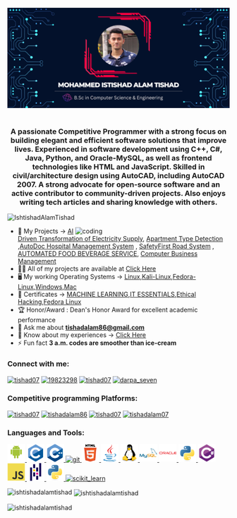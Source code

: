 
<p align="top"> <img src="https://github.com/IshtishadAlamTishad/IshtishadAlamTishad/blob/main/Src/DP.jpg" alt="IshtishadAlamTishad" /> </p>
<h1 align="center"> </h1>
<h3 align="center"> A passionate Competitive Programmer with a strong focus on building elegant and efficient software solutions that improve lives. Experienced in software development using C++, C#, Java, Python, and Oracle-MySQL, as well as frontend technologies like HTML and JavaScript. Skilled in civil/architecture design using AutoCAD, including AutoCAD 2007. A strong advocate for open-source software and an active contributor to community-driven projects. Also enjoys writing tech articles and sharing knowledge with others. </h3>

<p align="left"> <img src="https://komarev.com/ghpvc/?username=IshtishadAlamTishad&label=Profile%20views&color=blueviolet&style=plastic" alt="IshtishadAlamTishad" /> </p>

<img align="right" alt="coding" width="350" src="https://cdn.dribbble.com/users/416610/screenshots/4801105/coding_desk_flat_vector_ui_ux_design_illustration_motion_animation_gif2.gif">

- 👯 My Projects -> [AI Driven Transformation of Electricity Supply](https://github.com/IshtishadAlamTishad/Software-Engineering), [Apartment Type Detection](https://github.com/IshtishadAlamTishad/Apartment-Type-Detection) ,[AutoDoc Hospital Management System](https://youtu.be/6YstV3XasoQ?si=I-gZWVKXuHFBsGyo) , [SafetyFirst Road System](https://www.youtube.com/watch?v=9k__11e2oLk) ,
 [AUTOMATED FOOD BEVERAGE SERVICE](https://github.com/IshtishadAlamTishad/AUTOMATED-FOOD-BEVERAGE-SERVICE), 
 [Computer Business Management](https://github.com/IshtishadAlamTishad/ComputerBusiness_Management)
- 👨‍💻 All of my projects are available at [Click Here](https://github.com/IshtishadAlamTishad)
- 🖥️ My working Operating Systems -> [Linux](Linux),[Kali-Linux](Kali-Linux),[Fedora-Linux](Fedora-Linux),[Windows](Windows),[Mac](Mac)
- 🏅 Certificates -> [MACHINE LEARNING](https://drive.google.com/file/d/16h3EBCnmH5juZjL8fYcyU6tk0S4DMEkN/view?usp=drive_link),[IT ESSENTIALS](https://drive.google.com/file/d/1-qbO-8oO891S6kSmFWCbHBokhU0W6v6F/view?usp=sharing),[Ethical Hacking](https://drive.google.com/file/d/1EyTqrT3V348A893hEjG-OxMloCB3ygLJ/view?usp=drivesdk),[Fedora Linux](https://drive.google.com/file/d/1VOXsVBbGhWbjOuTA1hVRhEGawPIB-dkr/view?usp=drivesdk)
- 🏆 Honor/Award : Dean's Honor Award for excellent academic performance
- 💬 Ask me about **tishadalam86@gmail.com**
- 📄 Know about my experiences -> [Click Here](https://www.linkedin.com/in/tishad07/)
- ⚡ Fun fact **3 a.m. codes are smoother than ice-cream**

<h3 align="left">Connect with me:</h3>
<p align="left">
<a href="https://linkedin.com/in/tishad07" target="blank"><img align="center" src="https://raw.githubusercontent.com/rahuldkjain/github-profile-readme-generator/master/src/images/icons/Social/linked-in-alt.svg" alt="tishad07" height="30" width="40" /></a>
<a href="https://stackoverflow.com/users/19823298" target="blank"><img align="center" src="https://raw.githubusercontent.com/rahuldkjain/github-profile-readme-generator/master/src/images/icons/Social/stack-overflow.svg" alt="19823298" height="30" width="40" /></a>
<a href="https://fb.com/tishad07" target="blank"><img align="center" src="https://raw.githubusercontent.com/rahuldkjain/github-profile-readme-generator/master/src/images/icons/Social/facebook.svg" alt="tishad07" height="30" width="40" /></a>
<a href="https://www.youtube.com/c/darpa_seven" target="blank"><img align="center" src="https://raw.githubusercontent.com/rahuldkjain/github-profile-readme-generator/master/src/images/icons/Social/youtube.svg" alt="darpa_seven" height="30" width="40" /></a>
</p>  

<h3 align="left">Competitive programming Platforms:</h3>
<p align="left">
<a href="https://codeforces.com/profile/tishad07" target="blank"><img align="center" src="https://raw.githubusercontent.com/rahuldkjain/github-profile-readme-generator/master/src/images/icons/Social/codeforces.svg" alt="tishad07" height="30" width="40" /></a>
<a href="https://www.hackerrank.com/tishadalam86?hr_r=1" target="blank"><img align="center" src="https://raw.githubusercontent.com/rahuldkjain/github-profile-readme-generator/master/src/images/icons/Social/hackerrank.svg" alt="tishadalam86" height="30" width="40" /></a>
<a href="https://www.leetcode.com/tishad07" target="blank"><img align="center" src="https://raw.githubusercontent.com/rahuldkjain/github-profile-readme-generator/master/src/images/icons/Social/leet-code.svg" alt="tishad07" height="30" width="40" /></a>
<a href="https://auth.geeksforgeeks.org/user/tishadalam07" target="blank"><img align="center" src="https://raw.githubusercontent.com/rahuldkjain/github-profile-readme-generator/master/src/images/icons/Social/geeks-for-geeks.svg" alt="tishadalam07" height="30" width="40" /></a>
</p>

<h3 align="left">Languages and Tools:</h3>

<p align="left"> <a href="https://developer.android.com" target="_blank" rel="noreferrer"> <img src="https://raw.githubusercontent.com/devicons/devicon/master/icons/android/android-original-wordmark.svg" alt="android" width="40" height="40"/> </a> <a href="https://www.cprogramming.com/" target="_blank" rel="noreferrer"> <img src="https://raw.githubusercontent.com/devicons/devicon/master/icons/c/c-original.svg" alt="c" width="40" height="40"/> </a> <a href="https://www.w3schools.com/cpp/" target="_blank" rel="noreferrer"> <img src="https://raw.githubusercontent.com/devicons/devicon/master/icons/cplusplus/cplusplus-original.svg" alt="cplusplus" width="40" height="40"/> </a> <a href="https://git-scm.com/" target="_blank" rel="noreferrer"> <img src="https://www.vectorlogo.zone/logos/git-scm/git-scm-icon.svg" alt="git" width="40" height="40"/> </a> <a href="https://www.w3.org/html/" target="_blank" rel="noreferrer"> <img src="https://raw.githubusercontent.com/devicons/devicon/master/icons/html5/html5-original-wordmark.svg" alt="html5" width="40" height="40"/> </a> <a href="https://www.java.com" target="_blank" rel="noreferrer"> <img src="https://raw.githubusercontent.com/devicons/devicon/master/icons/java/java-original.svg" alt="java" width="40" height="40"/> </a> <a href="https://www.linux.org/" target="_blank" rel="noreferrer"> <img src="https://raw.githubusercontent.com/devicons/devicon/master/icons/linux/linux-original.svg" alt="linux" width="40" height="40"/> </a> <a href="https://www.mysql.com/" target="_blank" rel="noreferrer"> <img src="https://raw.githubusercontent.com/devicons/devicon/master/icons/mysql/mysql-original-wordmark.svg" alt="mysql" width="40" height="40"/> </a> <a href="https://www.oracle.com/" target="_blank" rel="noreferrer"> <img src="https://raw.githubusercontent.com/devicons/devicon/master/icons/oracle/oracle-original.svg" alt="oracle" width="40" height="40"/> </a> <a href="https://www.python.org" target="_blank" rel="noreferrer"> <img src="https://raw.githubusercontent.com/devicons/devicon/master/icons/python/python-original.svg" alt="python" width="40" height="40"/> </a> <a href="https://www.w3schools.com/cs/" target="_blank" rel="noreferrer"> <img src="https://raw.githubusercontent.com/devicons/devicon/master/icons/csharp/csharp-original.svg" alt="csharp" width="40" height="40"/> </a> <a href="https://developer.mozilla.org/en-US/docs/Web/JavaScript" target="_blank" rel="noreferrer"> <img src="https://raw.githubusercontent.com/devicons/devicon/master/icons/javascript/javascript-original.svg" alt="javascript" width="40" height="40"/> </a> <a href="https://pandas.pydata.org/" target="_blank" rel="noreferrer"> <img src="https://raw.githubusercontent.com/devicons/devicon/2ae2a900d2f041da66e950e4d48052658d850630/icons/pandas/pandas-original.svg" alt="pandas" width="40" height="40"/> </a> <a href="https://www.python.org" target="_blank" rel="noreferrer"> <img src="https://raw.githubusercontent.com/devicons/devicon/master/icons/python/python-original.svg" alt="python" width="40" height="40"/> </a> <a href="https://scikit-learn.org/" target="_blank" rel="noreferrer"> <img src="https://upload.wikimedia.org/wikipedia/commons/0/05/Scikit_learn_logo_small.svg" alt="scikit_learn" width="40" height="40"/> </a> </p>

<p><img align="left" src="https://github-readme-stats-ishtishadalamtishad.vercel.app/api/top-langs?username=ishtishadalamtishad&show_icons=true&locale=en&layout=compact&theme=dracula" alt="ishtishadalamtishad" /></p>
<p>&nbsp;<img align="center" src="https://github-readme-stats-ishtishadalamtishad.vercel.app/api?username=ishtishadalamtishad&show_icons=true&locale=en&theme=radical" alt="ishtishadalamtishad" /></p>
<p><img align="center" src="https://github-readme-streak-stats.herokuapp.com/?user=ishtishadalamtishad&theme=radical" alt="ishtishadalamtishad" /></p>
